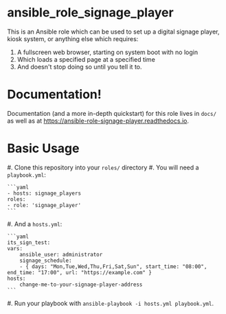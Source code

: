 # ansible_role_signage_player
This is an Ansible role which can be used to set up a digital signage player, kiosk system, or anything else which requires:

1. A fullscreen web browser, starting on system boot with no login
2. Which loads a specified page at a specified time
3. And doesn't stop doing so until you tell it to.

# Documentation!
Documentation (and a more in-depth quickstart) for this role lives in `docs/` as well as at https://ansible-role-signage-player.readthedocs.io. 

# Basic Usage
#. Clone this repository into your `roles/` directory
#. You will need a `playbook.yml`:

    ```yaml
    - hosts: signage_players
    roles:
    - role: 'signage_player'
    ```

#. And a `hosts.yml`:

    ```yaml
    its_sign_test:
    vars:
        ansible_user: administrator
        signage_schedule:
        - { days: "Mon,Tue,Wed,Thu,Fri,Sat,Sun", start_time: "08:00", end_time: "17:00", url: "https://example.com" }
    hosts:
        change-me-to-your-signage-player-address
    ```

#. Run your playbook with `ansible-playbook -i hosts.yml playbook.yml`.
